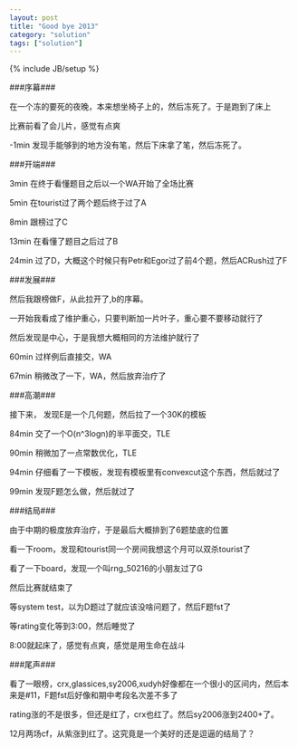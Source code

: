 ```yaml
---
layout: post
title: "Good bye 2013"
category: "solution"
tags: ["solution"]
---
```

{% include JB/setup %}

###序幕###

在一个冻的要死的夜晚，本来想坐椅子上的，然后冻死了。于是跑到了床上

比赛前看了会儿片，感觉有点爽

-1min 发现手能够到的地方没有笔，然后下床拿了笔，然后冻死了。

###开端###

3min 在终于看懂题目之后以一个WA开始了全场比赛

5min 在tourist过了两个题后终于过了A

8min 跟榜过了C

13min 在看懂了题目之后过了B

24min 过了D，大概这个时候只有Petr和Egor过了前4个题，然后ACRush过了F

###发展###

然后我跟榜做F，从此拉开了,b的序幕。

一开始我看成了维护重心，只要判断加一片叶子，重心要不要移动就行了

然后发现是中心，于是我想大概相同的方法维护就行了

60min 过样例后直接交，WA

67min 稍微改了一下，WA，然后放弃治疗了

###高潮###

接下来， 发现E是一个几何题，然后拉了一个30K的模板

84min 交了一个O(n^3logn)的半平面交，TLE

90min 稍微加了一点常数优化，TLE

94min 仔细看了一下模板，发现有模板里有convexcut这个东西，然后就过了

99min 发现F题怎么做，然后就过了

###结局###

由于中期的极度放弃治疗，于是最后大概排到了6题垫底的位置

看一下room，发现和tourist同一个房间我想这个月可以双杀tourist了

看了一下board，发现一个叫rng_50216的小朋友过了G

然后比赛就结束了

等system test，以为D题过了就应该没啥问题了，然后F题fst了

等rating变化等到3:00，然后睡觉了

8:00就起床了，感觉有点爽，感觉是用生命在战斗

###尾声###

看了一眼榜，crx,glassices,sy2006,xudyh好像都在一个很小的区间内，然后本来是#11，F题fst后好像和期中考段名次差不多了

rating涨的不是很多，但还是红了，crx也红了。然后sy2006涨到2400+了。

12月两场cf，从紫涨到红了。这究竟是一个美好的还是逗逼的结局了？